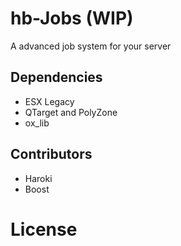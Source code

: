 
# hb-Jobs (WIP)

A advanced job system for your server

## Dependencies

- ESX Legacy
- QTarget and PolyZone
- ox_lib

## Contributors
- Haroki
- Boost

# License


